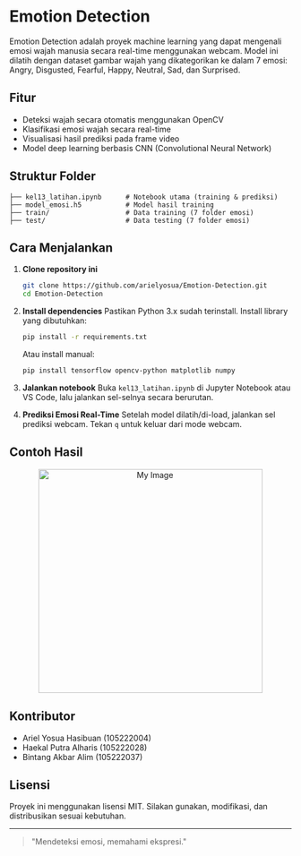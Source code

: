 # Emotion Detection

Emotion Detection adalah proyek machine learning yang dapat mengenali emosi wajah manusia secara real-time menggunakan webcam. Model ini dilatih dengan dataset gambar wajah yang dikategorikan ke dalam 7 emosi: Angry, Disgusted, Fearful, Happy, Neutral, Sad, dan Surprised.

## Fitur
- Deteksi wajah secara otomatis menggunakan OpenCV
- Klasifikasi emosi wajah secara real-time
- Visualisasi hasil prediksi pada frame video
- Model deep learning berbasis CNN (Convolutional Neural Network)

## Struktur Folder
```
├── kel13_latihan.ipynb      # Notebook utama (training & prediksi)
├── model_emosi.h5           # Model hasil training
├── train/                   # Data training (7 folder emosi)
├── test/                    # Data testing (7 folder emosi)
```

## Cara Menjalankan
1. **Clone repository ini**
   ```bash
   git clone https://github.com/arielyosua/Emotion-Detection.git
   cd Emotion-Detection
   ```
2. **Install dependencies**
   Pastikan Python 3.x sudah terinstall. Install library yang dibutuhkan:
   ```bash
   pip install -r requirements.txt
   ```
   Atau install manual:
   ```bash
   pip install tensorflow opencv-python matplotlib numpy
   ```
3. **Jalankan notebook**
   Buka `kel13_latihan.ipynb` di Jupyter Notebook atau VS Code, lalu jalankan sel-selnya secara berurutan.

4. **Prediksi Emosi Real-Time**
   Setelah model dilatih/di-load, jalankan sel prediksi webcam. Tekan `q` untuk keluar dari mode webcam.

## Contoh Hasil
<p align="center">
  <img src="https://github.com/user-attachments/assets/2f4edf09-4e04-4dc3-8b7a-e41987cdf23c" alt="My Image" width="400"/>
</p>

## Kontributor
- Ariel Yosua Hasibuan (105222004)
- Haekal Putra Alharis (105222028)
- Bintang Akbar Alim (105222037)


## Lisensi
Proyek ini menggunakan lisensi MIT. Silakan gunakan, modifikasi, dan distribusikan sesuai kebutuhan.

---
> "Mendeteksi emosi, memahami ekspresi."
